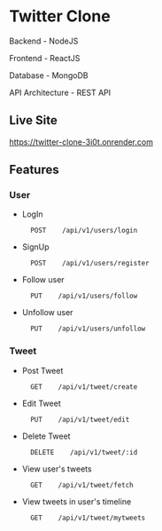 
# Twitter Clone

Backend - NodeJS

Frontend - ReactJS

Database - MongoDB

API Architecture - REST API


## Live Site

https://twitter-clone-3i0t.onrender.com


## Features
### User
- LogIn

        POST    /api/v1/users/login
- SignUp

        POST    /api/v1/users/register
- Follow user

        PUT    /api/v1/users/follow
- Unfollow user

        PUT    /api/v1/users/unfollow

### Tweet
- Post Tweet

        GET    /api/v1/tweet/create
- Edit Tweet

        PUT    /api/v1/tweet/edit
- Delete Tweet

        DELETE    /api/v1/tweet/:id
- View user's tweets

        GET    /api/v1/tweet/fetch
- View tweets in user's timeline

        GET    /api/v1/tweet/mytweets


